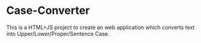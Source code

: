 # Case-Converter
This is a HTML+JS project to create an web application which converts text into Upper/Lower/Proper/Sentence Case.

